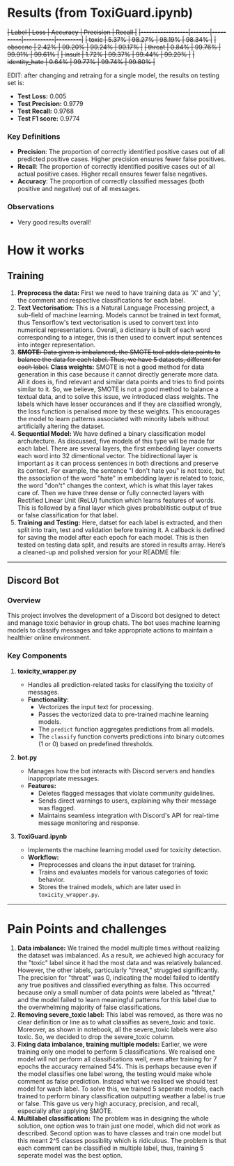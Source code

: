 # Results (from ToxiGuard.ipynb)
~~| Label           | Loss  | Accuracy | Precision | Recall  |~~
~~|-----------------|-------|----------|-----------|---------|~~
~~| toxic           | 5.37% | 98.27%   | 98.19%    | 98.34%  |~~
~~| obscene         | 2.42% | 99.20%   | 99.24%    | 99.17%  |~~
~~| threat          | 0.84% | 99.76%   | 99.91%    | 99.61%  |~~
~~| insult          | 1.72% | 99.37%   | 99.44%    | 99.29%  |~~
~~| identity_hate   | 0.64% | 99.77%   | 99.74%    | 99.80%  |~~  


EDIT: after changing and retraing for a single model, the results on testing set is:
- **Test Loss:** 0.005
- **Test Precision:** 0.9779
- **Test Recall:** 0.9768
- **Test F1 score:** 0.9774

### Key Definitions

- **Precision**: The proportion of correctly identified positive cases out of all predicted positive cases. Higher precision ensures fewer false positives.
- **Recall**: The proportion of correctly identified positive cases out of all actual positive cases. Higher recall ensures fewer false negatives.
- **Accuracy**: The proportion of correctly classified messages (both positive and negative) out of all messages.

### Observations
- Very good results overall!

# How it works
## Training
1) **Preprocess the data:** First we need to have training data as 'X' and 'y', the comment and respective classifications for each label.
2) **Text Vectorisation:** This is a Natural Language Processing project, a sub-field of machine learning. Models cannot be trained in text format, thus Tensorflow's text vectorisation is used to convert text into numerical representations. Overall, a dictinary is built of each word corresponding to a integer, this is then used to convert input sentences into integer representation.
3) ~~**SMOTE:** Data given is imbalanced, the SMOTE tool adds data points to balance the data for each label. Thus, we have 5 datasets, different for each label.~~
   **Class weights:** SMOTE is not a good method for data generation in this case because it cannot directly generate more data. All it does is, find relevant and similar data points and tries to find points similar to it. So, we believe, SMOTE is not a good method to balance a textual data, and to solve this issue, we introduced class weights. The labels which have lesser occurances and if they are classified wrongly, the loss function is penalised more by these weights. This encourages the model to learn patterns associated with minority labels without artificially altering the dataset.
4) **Sequential Model:** We have defined a binary classification model archutecture. As discussed, five models of this type will be made for each label. There are several layers, the first embedding layer converts each word into 32 dimentional vector. The bidirectional layer is important as it can process sentences in both directions and preserve its context. For example, the sentence "I don't hate you" is not toxic, but the association of the word "hate" in embedding layer is related to toxic, the word "don't" changes the context, which is what this layer takes care of. Then we have three dense or fully connected layers with Rectified Linear Unit (ReLU) function which learns features of words. This is followed by a final layer which gives probablitistic output of true or false classification for that label.
6) **Training and Testing:** Here, datset for each label is extracted, and then split into train, test and validation before training it. A callback is defined for saving the model after each epoch for each model. This is then tested on testing data split, and results are stored in results array.
Here’s a cleaned-up and polished version for your README file:  

---

## **Discord Bot**  

### **Overview**  
This project involves the development of a Discord bot designed to detect and manage toxic behavior in group chats. The bot uses machine learning models to classify messages and take appropriate actions to maintain a healthier online environment.  

### **Key Components**  

1. **toxicity_wrapper.py**  
   - Handles all prediction-related tasks for classifying the toxicity of messages.  
   - **Functionality:**  
     - Vectorizes the input text for processing.  
     - Passes the vectorized data to pre-trained machine learning models.  
     - The `predict` function aggregates predictions from all models.  
     - The `classify` function converts predictions into binary outcomes (1 or 0) based on predefined thresholds.  

2. **bot.py**  
   - Manages how the bot interacts with Discord servers and handles inappropriate messages.  
   - **Features:**  
     - Deletes flagged messages that violate community guidelines.  
     - Sends direct warnings to users, explaining why their message was flagged.  
     - Maintains seamless integration with Discord's API for real-time message monitoring and response.  

3. **ToxiGuard.ipynb**  
   - Implements the machine learning model used for toxicity detection.  
   - **Workflow:**  
     - Preprocesses and cleans the input dataset for training.  
     - Trains and evaluates models for various categories of toxic behavior.  
     - Stores the trained models, which are later used in `toxicity_wrapper.py`.  

---

# Pain Points and challenges
1) **Data imbalance:** We trained the model multiple times without realizing the dataset was imbalanced. As a result, we achieved high accuracy for the "toxic" label since it had the most data and was relatively balanced. However, the other labels, particularly "threat," struggled significantly. The precision for "threat" was 0, indicating the model failed to identify any true positives and classified everything as false. This occurred because only a small number of data points were labeled as "threat," and the model failed to learn meaningful patterns for this label due to the overwhelming majority of false classifications.
2) **Removing severe_toxic label:** This label was removed, as there was no clear definition or line as to what classifies as severe_toxic and toxic. Moreover, as shown in notebook, all the severe_toxic labels were also toxic. So, we decided to drop the severe_toxic column.
3) **Fixing data imbalance, training multiple models:** Earlier, we were training only one model to perform 5 classifications. We realised one model will not perform all classifications well, even after training for 7 epochs the accuracy remained 54%. This is perhaps because even if the model classifies one label wrong, the testing would make whole comment as false prediction. Instead what we realised we should test model for wach label. To solve this, we trained 5 seperate models, each trained to perform binary classification outputting weather a label is true or false. This gave us very high accuracy, precision, and recall, especially after applying SMOTE.
4) **Multilabel classification:** The problem was in designing the whole solution, one option was to train just one model, which did not work as described. Second option was to have classes and train one model but this meant 2^5 classes possiblity which is ridiculous. The problem is that each comment can be classified in multiple label, thus, training 5 seperate model was the best option.

